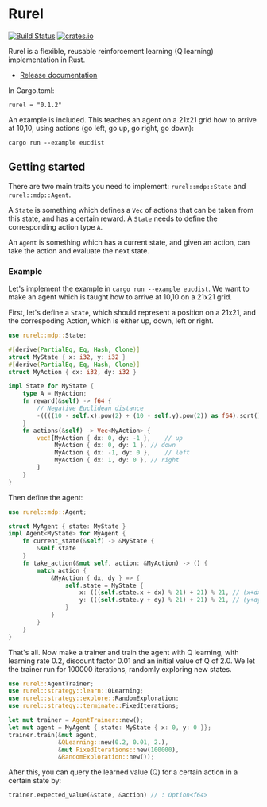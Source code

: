 # Rurel

[![Build Status](https://travis-ci.org/milanboers/rurel.svg?branch=master)](https://travis-ci.org/milanboers/rurel)
[![crates.io](https://img.shields.io/crates/v/rurel.svg)](https://crates.io/crates/rurel)

Rurel is a flexible, reusable reinforcement learning (Q learning) implementation in Rust.

* [Release documentation](https://docs.rs/rurel)

In Cargo.toml:
```
rurel = "0.1.2"
```


An example is included. This teaches an agent on a 21x21 grid how to arrive at 10,10, using actions (go left, go up, go right, go down):
```
cargo run --example eucdist
```

## Getting started
There are two main traits you need to implement: `rurel::mdp::State` and `rurel::mdp::Agent`.

A `State` is something which defines a `Vec` of actions that can be taken from this state, and has a certain reward. A `State` needs to define the corresponding action type `A`.

An `Agent` is something which has a current state, and given an action, can take the action and evaluate the next state.

### Example

Let's implement the example in `cargo run --example eucdist`. We want to make an agent which is taught how to arrive at 10,10 on a 21x21 grid.

First, let's define a `State`, which should represent a position on a 21x21, and the correspoding Action, which is either up, down, left or right.

```rust
use rurel::mdp::State;

#[derive(PartialEq, Eq, Hash, Clone)]
struct MyState { x: i32, y: i32 }
#[derive(PartialEq, Eq, Hash, Clone)]
struct MyAction { dx: i32, dy: i32 }

impl State for MyState {
	type A = MyAction;
	fn reward(&self) -> f64 {
		// Negative Euclidean distance
		-((((10 - self.x).pow(2) + (10 - self.y).pow(2)) as f64).sqrt())
	}
	fn actions(&self) -> Vec<MyAction> {
		vec![MyAction { dx: 0, dy: -1 },	// up
			 MyAction { dx: 0, dy: 1 },	// down
			 MyAction { dx: -1, dy: 0 },	// left
			 MyAction { dx: 1, dy: 0 },	// right
		]
	}
}
```

Then define the agent:

```rust
use rurel::mdp::Agent;

struct MyAgent { state: MyState }
impl Agent<MyState> for MyAgent {
	fn current_state(&self) -> &MyState {
		&self.state
	}
	fn take_action(&mut self, action: &MyAction) -> () {
		match action {
			&MyAction { dx, dy } => {
				self.state = MyState {
					x: (((self.state.x + dx) % 21) + 21) % 21, // (x+dx) mod 21
					y: (((self.state.y + dy) % 21) + 21) % 21, // (y+dy) mod 21
				}
			}
		}
	}
}
```

That's all. Now make a trainer and train the agent with Q learning, with learning rate 0.2, discount factor 0.01 and an initial value of Q of 2.0. We let the trainer run for 100000 iterations, randomly exploring new states.

```rust
use rurel::AgentTrainer;
use rurel::strategy::learn::QLearning;
use rurel::strategy::explore::RandomExploration;
use rurel::strategy::terminate::FixedIterations;

let mut trainer = AgentTrainer::new();
let mut agent = MyAgent { state: MyState { x: 0, y: 0 }};
trainer.train(&mut agent,
              &QLearning::new(0.2, 0.01, 2.),
              &mut FixedIterations::new(100000),
              &RandomExploration::new());
```

After this, you can query the learned value (Q) for a certain action in a certain state by:

```rust
trainer.expected_value(&state, &action) // : Option<f64>
```
